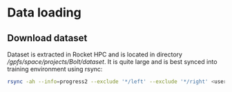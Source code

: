 # Data loading

## Download dataset

Dataset is extracted in Rocket HPC and is located in directory _/gpfs/space/projects/Bolt/dataset_. It is quite large
and is best synced into training environment using rsync:

```bash
rsync -ah --info=progress2 --exclude '*/left' --exclude '*/right' <username>@rocket.hpc.ut.ee:/gpfs/space/projects/Bolt/dataset-new-small .
```
